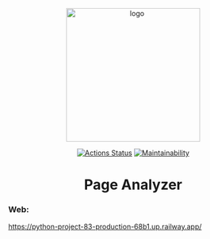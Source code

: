 <div align="center">

<img src="https://sun9-46.userapi.com/impg/exK1Y6d4v8WOvW24WX9JqqjseC9JuVcPfF8y7Q/6ZLsN-UTPBg.jpg?size=512x512&quality=96&sign=b0b04f76053f9d6befa50f9643ea7f24&type=album" alt="logo" width="270" height="auto" />

[![Actions Status](https://github.com/amahmetov1998/python-project-83/workflows/hexlet-check/badge.svg)](https://github.com/amahmetov1998/python-project-83/actions)
[![Maintainability](https://api.codeclimate.com/v1/badges/8e3581385c30fa25fc6e/maintainability)](https://codeclimate.com/github/amahmetov1998/python-project-83/maintainability)

<h1>Page Analyzer</h1>


</div>

### Web:
https://python-project-83-production-68b1.up.railway.app/